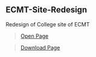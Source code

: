 ## ECMT-Site-Redesign
Redesign of College site of ECMT

> [Open Page](https://indraskr9.github.io/ECMT-Site-Redesign/)

> [Download Page](https://github.com/indraskr9/ECMT-Site-Redesign/raw/master/ecmt_site_redesign.png)



